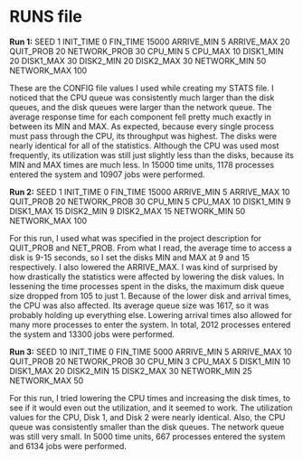 # RUNS file

**Run 1:**
SEED 1
INIT_TIME 0
FIN_TIME 15000
ARRIVE_MIN 5
ARRIVE_MAX 20
QUIT_PROB 20
NETWORK_PROB 30
CPU_MIN 5
CPU_MAX 10
DISK1_MIN 20
DISK1_MAX 30
DISK2_MIN 20
DISK2_MAX 30
NETWORK_MIN 50
NETWORK_MAX 100

These are the CONFIG file values I used while creating my STATS file. I noticed
that the CPU queue was consistently much larger than the disk queues, and the
disk queues were larger than the network queue. The average response time for
each component fell pretty much exactly in between its MIN and MAX. As
expected, because every single process must pass through the CPU, its
throughput was highest. The disks were nearly identical for all of the
statistics. Although the CPU was used most frequently, its utilization was
still just slightly less than the disks, because its MIN and MAX times are much
less. In 15000 time units, 1178 processes entered the system and 10907 jobs
were performed.

**Run 2:**
SEED 1
INIT_TIME 0
FIN_TIME 15000
ARRIVE_MIN 5
ARRIVE_MAX 10
QUIT_PROB 20
NETWORK_PROB 30
CPU_MIN 5
CPU_MAX 10
DISK1_MIN 9
DISK1_MAX 15
DISK2_MIN 9
DISK2_MAX 15
NETWORK_MIN 50
NETWORK_MAX 100

For this run, I used what was specified in the project description for
QUIT_PROB and NET_PROB. From what I read, the average time to access a disk is
9-15 seconds, so I set the disks MIN and MAX at 9 and 15 respectively. I also
lowered the ARRIVE_MAX. I was kind of surprised by how drastically the
statistics were affected by lowering the disk values. In lessening the time
processes spent in the disks, the maximum disk queue size dropped from 105 to
just 1. Because of the lower disk and arrival times, the CPU was also affected.
Its average queue size was 1617, so it was probably holding up everything else.
Lowering arrival times also allowed for many more processes to enter the
system. In total, 2012 processes entered the system and 13300 jobs were
performed.

**Run 3:**
SEED 10
INIT_TIME 0
FIN_TIME 5000
ARRIVE_MIN 5
ARRIVE_MAX 10
QUIT_PROB 20
NETWORK_PROB 30
CPU_MIN 3
CPU_MAX 5
DISK1_MIN 10
DISK1_MAX 20
DISK2_MIN 15
DISK2_MAX 30
NETWORK_MIN 25
NETWORK_MAX 50

For this run, I tried lowering the CPU times and increasing the disk times, to
see if it would even out the utilization, and it seemed to work. The
utilization values for the CPU, Disk 1, and Disk 2 were nearly identical. Also,
the CPU queue was consistently smaller than the disk queues. The network queue
was still very small. In 5000 time units, 667 processes entered the system and
6134 jobs were performed.

